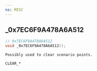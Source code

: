 ```yaml
---
ns: MISC
---
```

## _0x7EC6F9A478A6A512

```c
// 0x7EC6F9A478A6A512
void _0x7EC6F9A478A6A512();
```

```
Possibly used to clear scenario points.

CLEAR_*
```

